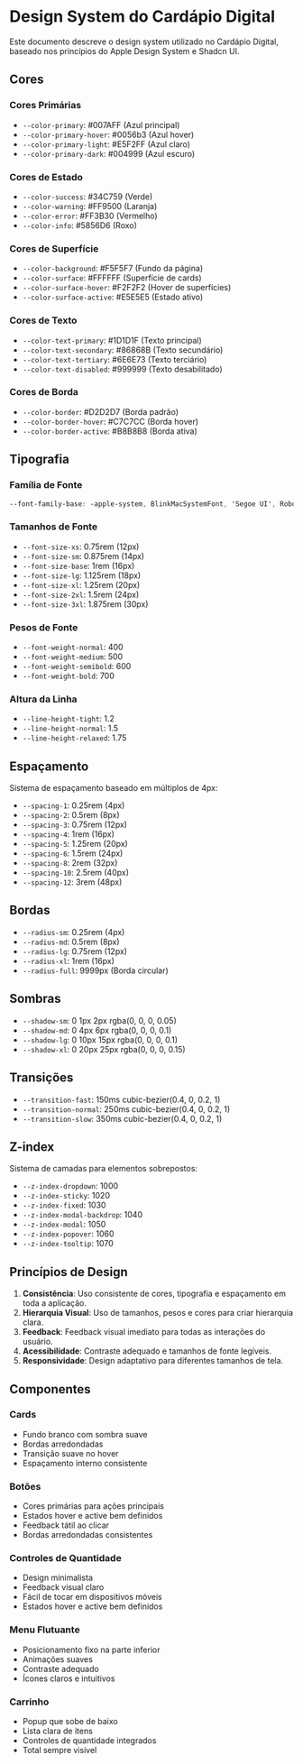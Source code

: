# Design System do Cardápio Digital

Este documento descreve o design system utilizado no Cardápio Digital, baseado nos princípios do Apple Design System e Shadcn UI.

## Cores

### Cores Primárias
- `--color-primary`: #007AFF (Azul principal)
- `--color-primary-hover`: #0056b3 (Azul hover)
- `--color-primary-light`: #E5F2FF (Azul claro)
- `--color-primary-dark`: #004999 (Azul escuro)

### Cores de Estado
- `--color-success`: #34C759 (Verde)
- `--color-warning`: #FF9500 (Laranja)
- `--color-error`: #FF3B30 (Vermelho)
- `--color-info`: #5856D6 (Roxo)

### Cores de Superfície
- `--color-background`: #F5F5F7 (Fundo da página)
- `--color-surface`: #FFFFFF (Superfície de cards)
- `--color-surface-hover`: #F2F2F2 (Hover de superfícies)
- `--color-surface-active`: #E5E5E5 (Estado ativo)

### Cores de Texto
- `--color-text-primary`: #1D1D1F (Texto principal)
- `--color-text-secondary`: #86868B (Texto secundário)
- `--color-text-tertiary`: #6E6E73 (Texto terciário)
- `--color-text-disabled`: #999999 (Texto desabilitado)

### Cores de Borda
- `--color-border`: #D2D2D7 (Borda padrão)
- `--color-border-hover`: #C7C7CC (Borda hover)
- `--color-border-active`: #B8B8B8 (Borda ativa)

## Tipografia

### Família de Fonte
```css
--font-family-base: -apple-system, BlinkMacSystemFont, 'Segoe UI', Roboto, Oxygen, Ubuntu, Cantarell, sans-serif;
```

### Tamanhos de Fonte
- `--font-size-xs`: 0.75rem (12px)
- `--font-size-sm`: 0.875rem (14px)
- `--font-size-base`: 1rem (16px)
- `--font-size-lg`: 1.125rem (18px)
- `--font-size-xl`: 1.25rem (20px)
- `--font-size-2xl`: 1.5rem (24px)
- `--font-size-3xl`: 1.875rem (30px)

### Pesos de Fonte
- `--font-weight-normal`: 400
- `--font-weight-medium`: 500
- `--font-weight-semibold`: 600
- `--font-weight-bold`: 700

### Altura da Linha
- `--line-height-tight`: 1.2
- `--line-height-normal`: 1.5
- `--line-height-relaxed`: 1.75

## Espaçamento

Sistema de espaçamento baseado em múltiplos de 4px:
- `--spacing-1`: 0.25rem (4px)
- `--spacing-2`: 0.5rem (8px)
- `--spacing-3`: 0.75rem (12px)
- `--spacing-4`: 1rem (16px)
- `--spacing-5`: 1.25rem (20px)
- `--spacing-6`: 1.5rem (24px)
- `--spacing-8`: 2rem (32px)
- `--spacing-10`: 2.5rem (40px)
- `--spacing-12`: 3rem (48px)

## Bordas

- `--radius-sm`: 0.25rem (4px)
- `--radius-md`: 0.5rem (8px)
- `--radius-lg`: 0.75rem (12px)
- `--radius-xl`: 1rem (16px)
- `--radius-full`: 9999px (Borda circular)

## Sombras

- `--shadow-sm`: 0 1px 2px rgba(0, 0, 0, 0.05)
- `--shadow-md`: 0 4px 6px rgba(0, 0, 0, 0.1)
- `--shadow-lg`: 0 10px 15px rgba(0, 0, 0, 0.1)
- `--shadow-xl`: 0 20px 25px rgba(0, 0, 0, 0.15)

## Transições

- `--transition-fast`: 150ms cubic-bezier(0.4, 0, 0.2, 1)
- `--transition-normal`: 250ms cubic-bezier(0.4, 0, 0.2, 1)
- `--transition-slow`: 350ms cubic-bezier(0.4, 0, 0.2, 1)

## Z-index

Sistema de camadas para elementos sobrepostos:
- `--z-index-dropdown`: 1000
- `--z-index-sticky`: 1020
- `--z-index-fixed`: 1030
- `--z-index-modal-backdrop`: 1040
- `--z-index-modal`: 1050
- `--z-index-popover`: 1060
- `--z-index-tooltip`: 1070

## Princípios de Design

1. **Consistência**: Uso consistente de cores, tipografia e espaçamento em toda a aplicação.
2. **Hierarquia Visual**: Uso de tamanhos, pesos e cores para criar hierarquia clara.
3. **Feedback**: Feedback visual imediato para todas as interações do usuário.
4. **Acessibilidade**: Contraste adequado e tamanhos de fonte legíveis.
5. **Responsividade**: Design adaptativo para diferentes tamanhos de tela.

## Componentes

### Cards
- Fundo branco com sombra suave
- Bordas arredondadas
- Transição suave no hover
- Espaçamento interno consistente

### Botões
- Cores primárias para ações principais
- Estados hover e active bem definidos
- Feedback tátil ao clicar
- Bordas arredondadas consistentes

### Controles de Quantidade
- Design minimalista
- Feedback visual claro
- Fácil de tocar em dispositivos móveis
- Estados hover e active bem definidos

### Menu Flutuante
- Posicionamento fixo na parte inferior
- Animações suaves
- Contraste adequado
- Ícones claros e intuitivos

### Carrinho
- Popup que sobe de baixo
- Lista clara de itens
- Controles de quantidade integrados
- Total sempre visível 